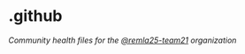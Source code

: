 # .github

*Community health files for the [@remla25-team21](https://github.com/remla25-team21) organization*